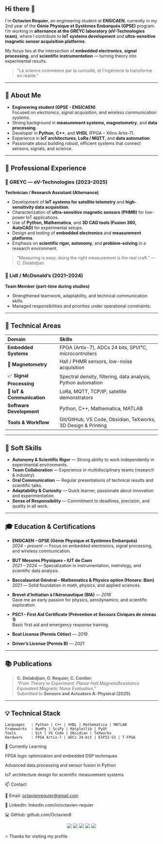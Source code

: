 ## Hi there 👋

I'm **Octavien Requier**, an engineering student at **ENSICAEN**, currently in my 2nd year of the **Génie Physique et Systèmes Embarqués (GPSE)** program.  
I’m working in **alternance at the GREYC laboratory (eV-Technologies team)**, where I contribute to **IoT systems development** and **ultra-sensitive magnetic sensor acquisition platforms**.

My focus lies at the intersection of **embedded electronics**, **signal processing**, and **scientific instrumentation** — turning theory into experimental results.

> “La science commence par la curiosité, et l’ingénierie la transforme en réalité.”

---

## 🚀 About Me

- **Engineering student (GPSE - ENSICAEN)**  
  Focused on *electronics, signal acquisition, and wireless communication systems*.
- Strong background in **measurement systems, magnetometry**, and **data processing**.
- Developer in **Python**, **C++**, and **VHDL** (FPGA – Xilinx Artix-7).  
- Experience in **IoT architectures**, **LoRa / MQTT**, and **data automation**.
- Passionate about building robust, efficient systems that connect sensors, signals, and science.

---

## 💼 Professional Experience

### 🔬 GREYC — eV-Technologies (2023–2025)
**Technician / Research Assistant (Alternance)**  
- Development of **IoT systems for satellite telemetry** and **high-sensitivity data acquisition**.  
- Characterization of **ultra-sensitive magnetic sensors (PHMR)** for low-power IoT applications.  
- Use of **Python, Mathematica**, and **3D CAD tools (Fusion 360, AutoCAD)** for experimental setups.  
- Design and testing of **embedded electronics** and **measurement platforms**.  
- Emphasis on **scientific rigor, autonomy**, and **problem-solving** in a research environment.

> “Measuring is easy; doing the *right* measurement is the real craft.” — C. Dolabdjian

### 🧰 Lidl / McDonald’s (2021–2024)
**Team Member (part-time during studies)**  
- Strengthened teamwork, adaptability, and technical communication skills.  
- Managed responsibilities and priorities under operational constraints.

---

## 🧠 Technical Areas

| Domain | Skills |
|:--|:--|
| **Embedded Systems** | FPGA (Artix-7), ADCs 24 bits, SPI/I²C, microcontrollers |
| 🧲 **Magnetometry** | Hall / PHMR sensors, low-noise acquisition|
| 📈 **Signal Processing** | Spectral density, filtering, data analysis, Python automation |
| 📡 **IoT & Communication** | LoRa, MQTT, TCP/IP, satellite demonstrators |
| **Software Development** | Python, C++, Mathematica, MATLAB |
| **Tools & Workflow** | Git/GitHub, VS Code, Obsidian, TeXworks, 3D Design & Printing |

---

## 💬 Soft Skills

- **Autonomy & Scientific Rigor** — Strong ability to work independently in experimental environments.  
- **Team Collaboration** — Experience in multidisciplinary teams (research & industry).  
- **Oral Communication** — Regular presentations of technical results and scientific talks.  
- **Adaptability & Curiosity** — Quick learner, passionate about innovation and experimentation.  
- **Sense of Responsibility** — Commitment to deadlines, precision, and quality in all work.

---

## 🎓 Education & Certifications

- **ENSICAEN – GPSE (Génie Physique et Systèmes Embarqués)**  
  *2024 – present* — Focus on embedded electronics, signal processing, and wireless communication.

- **BUT Mesures Physiques – IUT de Caen**  
  *2021 – 2024* — Specialization in instrumentation, metrology, and scientific data analysis.

- **Baccalauréat Général – Mathematics & Physics option (Honors: Bien)**  
  *2021* — Solid foundation in math, physics, and applied sciences.

- **Brevet d’Initiation à l’Aéronautique (BIA)** — *2016*  
  Gave me an early passion for physics, aerodynamics, and scientific exploration.

- **PSC1 – First Aid Certificate (Prévention et Secours Civiques de niveau 1)**  
  Basic first aid and emergency response training.

- **Boat License (Permis Côtier)** — *2019*

- **Driver’s License (Permis B)** — *2021*

---

## 📚 Publications

> **C. Dolabdjian, O. Requier, C. Cordier**,  
> *“From Theory to Experiment: Planar Hall MagnetoResistance Equivalent Magnetic Noise Evaluation,”*  
> Submitted to **Sensors and Actuators A: Physical (2025)**.  

---

## 💡 Technical Stack

```text
Languages   : Python | C++ | VHDL | Mathematica | MATLAB
Frameworks  : NumPy | SciPy | Matplotlib | PyQt
Tools       : Git | VS Code | Obsidian | TeXworks
Hardware    : FPGA Artix-7 | ADCs 24-bit | ESP32-S3 | T-FPGA
```
🌱 Currently Learning

FPGA logic optimization and embedded DSP techniques

Advanced data processing and sensor fusion in Python

IoT architecture design for scientific measurement systems

📫 Contact

📧 Email: octavienrequier@gmail.com

💼 LinkedIn: linkedin.com/in/octavien-requier

💻 GitHub: github.com/Octavien8

<p align="center"> <img src="https://img.shields.io/badge/Python-3776AB?style=for-the-badge&logo=python&logoColor=white"/> <img src="https://img.shields.io/badge/C++-00599C?style=for-the-badge&logo=cplusplus&logoColor=white"/> <img src="https://img.shields.io/badge/VHDL-6C3483?style=for-the-badge"/> <img src="https://img.shields.io/badge/FPGA-1F618D?style=for-the-badge"/> <img src="https://img.shields.io/badge/LoRa-00AEEF?style=for-the-badge&logo=lora&logoColor=white"/> </p>

⭐️ Thanks for visiting my profile
